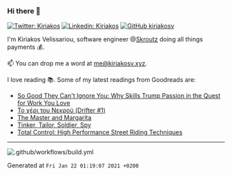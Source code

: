 ### Hi there 👋

[![Twitter: Kiriakos](https://img.shields.io/twitter/follow/k_velissariou?style=social)](https://twitter.com/k_velissariou)
[![Linkedin: Kiriakos](https://img.shields.io/badge/-kiriakos-blue?style=flat&logo=Linkedin&logoColor=white&link=https://www.linkedin.com/in/kiriakosv/)](https://www.linkedin.com/in/kiriakosv/)
[![GitHub kiriakosv](https://img.shields.io/github/followers/kiriakosv?label=follow&style=social)](https://github.com/kiriakosv)

I'm Kiriakos Velissariou, software engineer @[Skroutz](https://www.skroutz.gr) doing all things payments 💰.

📫 You can drop me a word at [me@kiriakosv.xyz](mailto:me@kiriakosv.xyz).

I love reading 📚. Some of my latest readings from Goodreads are:
* [So Good They Can't Ignore You: Why Skills Trump Passion in the Quest for Work You Love](https://www.goodreads.com/book/show/13525945-so-good-they-can-t-ignore-you)
* [Το χέρι του Νεκρού (Drifter #1)](https://www.goodreads.com/book/show/53412027)
* [The Master and Margarita](https://www.goodreads.com/book/show/29777060-the-master-and-margarita)
* [Tinker, Tailor, Soldier, Spy](https://www.goodreads.com/book/show/10073506-tinker-tailor-soldier-spy)
* [Total Control: High Performance Street Riding Techniques](https://www.goodreads.com/book/show/24055503-total-control)

---

![.github/workflows/build.yml](https://github.com/kiriakosv/kiriakosv/workflows/.github/workflows/build.yml/badge.svg)

Generated at `Fri Jan 22 01:19:07 2021 +0200`
